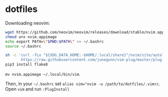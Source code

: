 # dotfiles

Downloading neovim:

```bash
wget https://github.com/neovim/neovim/releases/download/stable/nvim.appimage
chmod u+x nvim.appimage
echo export PATH=\"$PWD:$PATH\" >> ~/.bashrc
source ~/.bashrc

```

```bash
sh -c 'curl -fLo "${XDG_DATA_HOME:-$HOME/.local/share}"/nvim/site/autoload/plug.vim --create-dirs \
       https://raw.githubusercontent.com/junegunn/vim-plug/master/plug.vim'
pip3 install flake8
```

`mv nvim.appimage ~/.local/bin/vim`.

Then, in your `~/.bashrc` set `alias vim="nvim -u /path/to/dotfiles/.vimrc`. Open `vim` and run `:PlugInstall`
